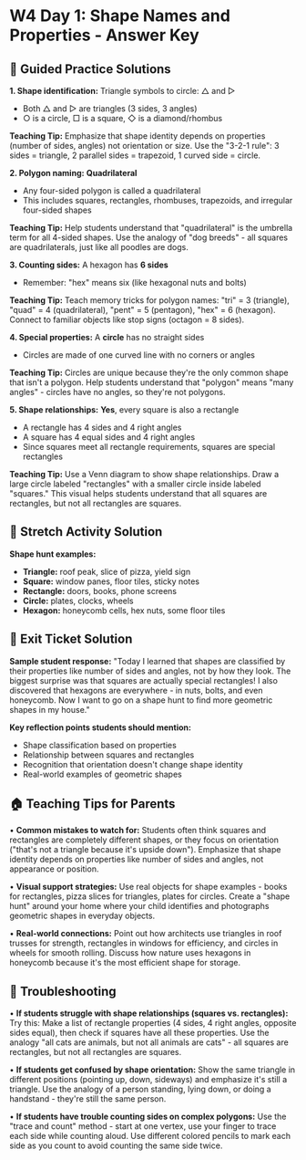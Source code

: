 # W4 Day 1: Shape Names and Properties - Answer Key

## 📝 Guided Practice Solutions

**1. Shape identification:** 
   Triangle symbols to circle: △ and ▷ 
   - Both △ and ▷ are triangles (3 sides, 3 angles)
   - ○ is a circle, □ is a square, ◇ is a diamond/rhombus

**Teaching Tip:** Emphasize that shape identity depends on properties (number of sides, angles) not orientation or size. Use the "3-2-1 rule": 3 sides = triangle, 2 parallel sides = trapezoid, 1 curved side = circle.

**2. Polygon naming:** **Quadrilateral**
   - Any four-sided polygon is called a quadrilateral
   - This includes squares, rectangles, rhombuses, trapezoids, and irregular four-sided shapes

**Teaching Tip:** Help students understand that "quadrilateral" is the umbrella term for all 4-sided shapes. Use the analogy of "dog breeds" - all squares are quadrilaterals, just like all poodles are dogs.

**3. Counting sides:** A hexagon has **6 sides**
   - Remember: "hex" means six (like hexagonal nuts and bolts)

**Teaching Tip:** Teach memory tricks for polygon names: "tri" = 3 (triangle), "quad" = 4 (quadrilateral), "pent" = 5 (pentagon), "hex" = 6 (hexagon). Connect to familiar objects like stop signs (octagon = 8 sides).

**4. Special properties:** A **circle** has no straight sides
   - Circles are made of one curved line with no corners or angles

**Teaching Tip:** Circles are unique because they're the only common shape that isn't a polygon. Help students understand that "polygon" means "many angles" - circles have no angles, so they're not polygons.

**5. Shape relationships:** **Yes**, every square is also a rectangle
   - A rectangle has 4 sides and 4 right angles
   - A square has 4 equal sides and 4 right angles
   - Since squares meet all rectangle requirements, squares are special rectangles

**Teaching Tip:** Use a Venn diagram to show shape relationships. Draw a large circle labeled "rectangles" with a smaller circle inside labeled "squares." This visual helps students understand that all squares are rectangles, but not all rectangles are squares.

## 🚀 Stretch Activity Solution

**Shape hunt examples:**
- **Triangle:** roof peak, slice of pizza, yield sign
- **Square:** window panes, floor tiles, sticky notes  
- **Rectangle:** doors, books, phone screens
- **Circle:** plates, clocks, wheels
- **Hexagon:** honeycomb cells, hex nuts, some floor tiles

## 🎯 Exit Ticket Solution

**Sample student response:**
"Today I learned that shapes are classified by their properties like number of sides and angles, not by how they look. The biggest surprise was that squares are actually special rectangles! I also discovered that hexagons are everywhere - in nuts, bolts, and even honeycomb. Now I want to go on a shape hunt to find more geometric shapes in my house."

**Key reflection points students should mention:**
- Shape classification based on properties
- Relationship between squares and rectangles
- Recognition that orientation doesn't change shape identity
- Real-world examples of geometric shapes

## 🏠 Teaching Tips for Parents

• **Common mistakes to watch for:** Students often think squares and rectangles are completely different shapes, or they focus on orientation ("that's not a triangle because it's upside down"). Emphasize that shape identity depends on properties like number of sides and angles, not appearance or position.

• **Visual support strategies:** Use real objects for shape examples - books for rectangles, pizza slices for triangles, plates for circles. Create a "shape hunt" around your home where your child identifies and photographs geometric shapes in everyday objects.

• **Real-world connections:** Point out how architects use triangles in roof trusses for strength, rectangles in windows for efficiency, and circles in wheels for smooth rolling. Discuss how nature uses hexagons in honeycomb because it's the most efficient shape for storage.

## 🔧 Troubleshooting

• **If students struggle with shape relationships (squares vs. rectangles):** Try this: Make a list of rectangle properties (4 sides, 4 right angles, opposite sides equal), then check if squares have all these properties. Use the analogy "all cats are animals, but not all animals are cats" - all squares are rectangles, but not all rectangles are squares.

• **If students get confused by shape orientation:** Show the same triangle in different positions (pointing up, down, sideways) and emphasize it's still a triangle. Use the analogy of a person standing, lying down, or doing a handstand - they're still the same person.

• **If students have trouble counting sides on complex polygons:** Use the "trace and count" method - start at one vertex, use your finger to trace each side while counting aloud. Use different colored pencils to mark each side as you count to avoid counting the same side twice.